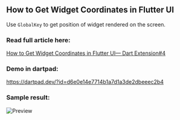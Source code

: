 ## How to Get Widget Coordinates in Flutter UI

Use `GlobalKey` to get position of widget rendered on the screen. 

### Read full article here: 
[How to Get Widget Coordinates in Flutter UI— Dart Extension#4](https://medium.com/easyread/how-to-get-widget-coordinates-in-flutter-ui-dart-extension-4-d59dc15a9e3f )


### Demo in dartpad:
https://dartpad.dev/?id=d6e0e14e7714b1a7d1a3de2dbeeec2b4


### Sample result: 
![Preview](https://miro.medium.com/v2/resize:fit:720/0*Cy7-dKKi9nanYwdD.gif)




